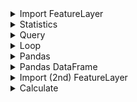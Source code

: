 <details>
<summary>Import FeatureLayer</summary>
  
```ruby
from arcgis.features import FeatureLayer #Import module
service_url = "URL" #Provide URL of feature layer
feature_layer = FeatureLayer(service_url) #Use above URL to load the feature layer
```

</details>

<details>
<summary>Statistics</summary>
  
```ruby
out_statistics = [{"statisticType": "count", "onStatisticField": "FIELD", "outStatisticFieldName": "count"}] #Type of statistic, which field, name of output
```

</details>

<details>
<summary>Query</summary>
  
```ruby
query_results = feature_layer.query(out_statistics=out_statistics, group_by_fields_for_statistics="FIELD") #Query the feature layer using out_statistics
```

</details>

<details>
<summary>Loop</summary>
  
```ruby
for feature in query_results: #Loop through each feature using query_results
    site = feature.get_value('Site') or 'Unknown' #Print string in FIELD
    count = feature.get_value('count') or 0 #Print count based on FIELD
```

</details>

<details>
<summary>Pandas</summary>
  
```ruby
from pandas import pandas #Import module
```

</details>

<details>
<summary>Pandas DataFrame</summary>
  
```ruby
data = {
  "Site": [], #Create empty list for Site
  "Count": [] #Create empty list for Count
} 

for feature in query_results: #Loop thorugh each feature using query_results
    data["Site"].append(feature.get_value('Site') or 'Unknown') #Add resulting Sites to list
    data["Count"].append(feature.get_value('count') or 0) #Add resulting counts to list

df = pandas.DataFrame(data) #Create DataFrame

print(df)
```

</details>

<details>
<summary>Import (2nd) FeatureLayer</summary>
  
```ruby
from arcgis.features import FeatureLayer #Import module
service_url = "URL" #Provide URL of feature layer
feature_layer = FeatureLayer(service_url) #Use above URL to load the feature layer
```

</details>

<details>
<summary>Calculate</summary>
  
```ruby
for row in range(len(df)): #Loop through each row in resulting DataFrame
    site = df["Site"][row] #Add relevant Site to row
    count = df["Count"][row] #Add relevant count to row
    
    feature_layer.calculate( #Calculate field in feature_layer_ss
    where="Site = '" + str(site) + "'", #Where Site matches Site in feature_layer
    calc_expression={"field": "FIELD", "value": count}) #Add count from DataFrame based on where
```

</details>

